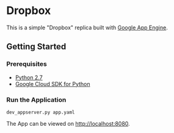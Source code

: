 # Dropbox
This is a simple "Dropbox" replica built with [Google App Engine](https://cloud.google.com/appengine/).

## Getting Started

### Prerequisites
 - [Python 2.7](https://docs.python.org/2.7/) 
 - [Google Cloud SDK for Python](https://cloud.google.com/appengine/docs/standard/python/download)

### Run the Application
```
dev_appserver.py app.yaml
```
The App can be viewed on [http://localhost:8080](http://localhost:8080).
